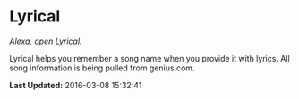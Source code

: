 # Lyrical
*Alexa, open Lyrical.*

Lyrical helps you remember a song name when you provide it with lyrics. All song information is being pulled from genius.com.

**Last Updated:** 2016-03-08 15:32:41